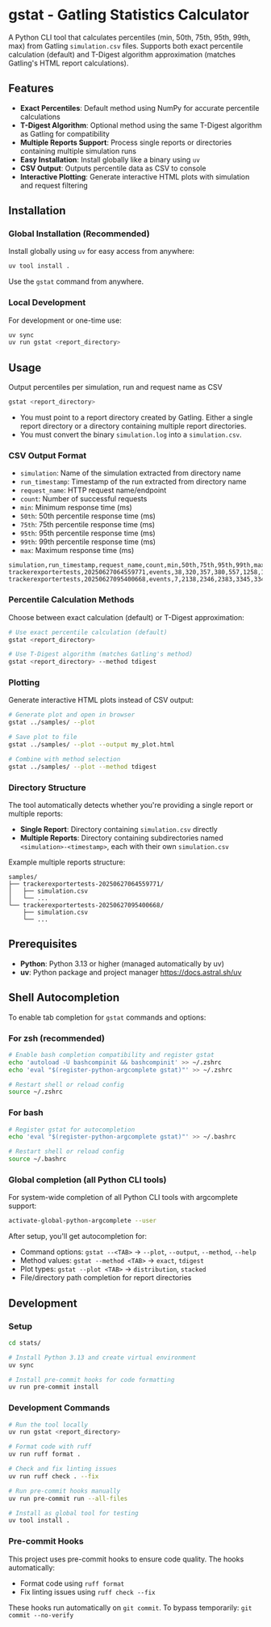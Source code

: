 # gstat - Gatling Statistics Calculator

A Python CLI tool that calculates percentiles (min, 50th, 75th, 95th, 99th, max) from Gatling
`simulation.csv` files. Supports both exact percentile calculation (default) and T-Digest algorithm
approximation (matches Gatling's HTML report calculations).

## Features

* **Exact Percentiles**: Default method using NumPy for accurate percentile calculations
* **T-Digest Algorithm**: Optional method using the same T-Digest algorithm as Gatling for compatibility
* **Multiple Reports Support**: Process single reports or directories containing multiple simulation runs
* **Easy Installation**: Install globally like a binary using `uv`
* **CSV Output**: Outputs percentile data as CSV to console
* **Interactive Plotting**: Generate interactive HTML plots with simulation and request filtering

## Installation

### Global Installation (Recommended)

Install globally using `uv` for easy access from anywhere:

```bash
uv tool install .
```

Use the `gstat` command from anywhere.

### Local Development

For development or one-time use:

```bash
uv sync
uv run gstat <report_directory>
```

## Usage

Output percentiles per simulation, run and request name as CSV

```bash
gstat <report_directory>
```

* You must point to a report directory created by Gatling. Either a single report directory or a
directory containing multiple report directories.
* You must convert the binary `simulation.log` into a `simulation.csv`.

### CSV Output Format

* `simulation`: Name of the simulation extracted from directory name
* `run_timestamp`: Timestamp of the run extracted from directory name
* `request_name`: HTTP request name/endpoint
* `count`: Number of successful requests
* `min`: Minimum response time (ms)
* `50th`: 50th percentile response time (ms)
* `75th`: 75th percentile response time (ms)
* `95th`: 95th percentile response time (ms)
* `99th`: 99th percentile response time (ms)
* `max`: Maximum response time (ms)

```csv
simulation,run_timestamp,request_name,count,min,50th,75th,95th,99th,max
trackerexportertests,20250627064559771,events,38,320,357,380,557,1258,1258
trackerexportertests,20250627095400668,events,7,2138,2346,2383,3345,3345,3345
```

### Percentile Calculation Methods

Choose between exact calculation (default) or T-Digest approximation:

```bash
# Use exact percentile calculation (default)
gstat <report_directory>

# Use T-Digest algorithm (matches Gatling's method)
gstat <report_directory> --method tdigest
```

### Plotting

Generate interactive HTML plots instead of CSV output:

```bash
# Generate plot and open in browser
gstat ../samples/ --plot

# Save plot to file
gstat ../samples/ --plot --output my_plot.html

# Combine with method selection
gstat ../samples/ --plot --method tdigest
```

### Directory Structure

The tool automatically detects whether you're providing a single report or multiple reports:

* **Single Report**: Directory containing `simulation.csv` directly
* **Multiple Reports**: Directory containing subdirectories named `<simulation>-<timestamp>`, each with their own `simulation.csv`

Example multiple reports structure:
```
samples/
├── trackerexportertests-20250627064559771/
│   ├── simulation.csv
│   └── ...
└── trackerexportertests-20250627095400668/
    ├── simulation.csv
    └── ...
```

## Prerequisites

* **Python**: Python 3.13 or higher (managed automatically by uv)
* **uv**: Python package and project manager https://docs.astral.sh/uv

## Shell Autocompletion

To enable tab completion for `gstat` commands and options:

### For zsh (recommended)

```bash
# Enable bash completion compatibility and register gstat
echo 'autoload -U bashcompinit && bashcompinit' >> ~/.zshrc
echo 'eval "$(register-python-argcomplete gstat)"' >> ~/.zshrc

# Restart shell or reload config
source ~/.zshrc
```

### For bash

```bash
# Register gstat for autocompletion
echo 'eval "$(register-python-argcomplete gstat)"' >> ~/.bashrc

# Restart shell or reload config
source ~/.bashrc
```

### Global completion (all Python CLI tools)

For system-wide completion of all Python CLI tools with argcomplete support:

```bash
activate-global-python-argcomplete --user
```

After setup, you'll get autocompletion for:
* Command options: `gstat --<TAB>` → `--plot`, `--output`, `--method`, `--help`
* Method values: `gstat --method <TAB>` → `exact`, `tdigest`
* Plot types: `gstat --plot <TAB>` → `distribution`, `stacked`
* File/directory path completion for report directories

## Development

### Setup

```bash
cd stats/

# Install Python 3.13 and create virtual environment
uv sync

# Install pre-commit hooks for code formatting
uv run pre-commit install
```

### Development Commands

```bash
# Run the tool locally
uv run gstat <report_directory>

# Format code with ruff
uv run ruff format .

# Check and fix linting issues
uv run ruff check . --fix

# Run pre-commit hooks manually
uv run pre-commit run --all-files

# Install as global tool for testing
uv tool install .
```

### Pre-commit Hooks

This project uses pre-commit hooks to ensure code quality. The hooks automatically:

* Format code using `ruff format`
* Fix linting issues using `ruff check --fix`

These hooks run automatically on `git commit`. To bypass temporarily: `git commit --no-verify`

